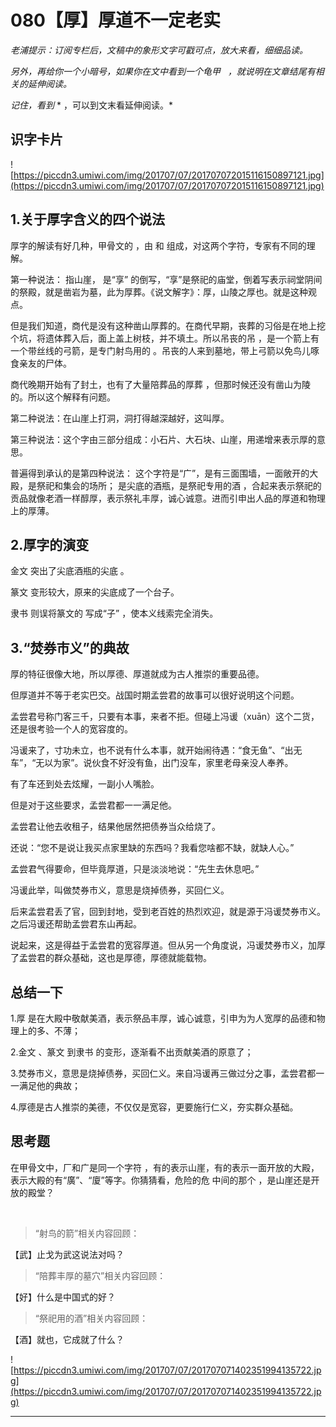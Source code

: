 # 080【厚】厚道不一定老实

 *老浦提示：订阅专栏后，文稿中的象形文字可戳可点，放大来看，细细品读。*

 *另外，再给你一个小暗号，如果你在文中看到一个龟甲*   *，就说明在文章结尾有相关的延伸阅读。*

 *记住，看到*  * ，可以到文末看延伸阅读。*

## 识字卡片

![https://piccdn3.umiwi.com/img/201707/07/201707072015116150897121.jpg](https://piccdn3.umiwi.com/img/201707/07/201707072015116150897121.jpg)

## 1.关于厚字含义的四个说法

厚字的解读有好几种，甲骨文的 ，由 和 组成，对这两个字符，专家有不同的理解。

第一种说法： 指山崖， 是“享” 的倒写，“享”是祭祀的庙堂，倒着写表示祠堂阴间的祭殿，就是凿岩为墓，此为厚葬。《说文解字》：厚，山陵之厚也。就是这种观点。

但是我们知道，商代是没有这种凿山厚葬的。在商代早期，丧葬的习俗是在地上挖个坑，将遗体葬入后，面上盖上树枝，并不填土。所以吊丧的吊 ，是一个箭上有一个带丝线的弓箭，是专门射鸟用的 。吊丧的人来到墓地，带上弓箭以免鸟儿啄食亲友的尸体。

商代晚期开始有了封土，也有了大量陪葬品的厚葬 ，但那时候还没有凿山为陵的。所以这个解释有问题。

第二种说法：在山崖上打洞，洞打得越深越好，这叫厚。

第三种说法：这个字由三部分组成：小石片、大石块、山崖，用递增来表示厚的意思。

普遍得到承认的是第四种说法： 这个字符是“广”，是有三面围墙，一面敞开的大殿，是祭祀和集会的场所； 是尖底的酒瓶，是祭祀专用的酒 ，合起来表示祭祀的贡品就像老酒一样醇厚，表示祭礼丰厚，诚心诚意。进而引申出人品的厚道和物理上的厚薄。

## 2.厚字的演变

金文 突出了尖底酒瓶的尖底 。

篆文 变形较大，原来的尖底成了一个台子。

隶书 则误将篆文的 写成“子” ，使本义线索完全消失。

## 3.“焚券市义”的典故

厚的特征很像大地，所以厚德、厚道就成为古人推崇的重要品德。

但厚道并不等于老实巴交。战国时期孟尝君的故事可以很好说明这个问题。

孟尝君号称门客三千，只要有本事，来者不拒。但碰上冯谖（xuān）这个二货，还是很考验一个人的宽容度的。

冯谖来了，寸功未立，也不说有什么本事，就开始闹待遇：“食无鱼”、“出无车”，“无以为家”。说伙食不好没有鱼，出门没车，家里老母亲没人奉养。

有了车还到处去炫耀，一副小人嘴脸。

但是对于这些要求，孟尝君都一一满足他。

孟尝君让他去收租子，结果他居然把债券当众给烧了。

还说：“您不是说让我买点家里缺的东西吗？我看您啥都不缺，就缺人心。”

孟尝君气得要命，但毕竟厚道，只是淡淡地说：“先生去休息吧。”

冯谖此举，叫做焚券市义，意思是烧掉债券，买回仁义。

后来孟尝君丢了官，回到封地，受到老百姓的热烈欢迎，就是源于冯谖焚券市义。之后冯谖还帮助孟尝君东山再起。

说起来，这是得益于孟尝君的宽容厚道。但从另一个角度说，冯谖焚券市义，加厚了孟尝君的群众基础，这也是厚德，厚德就能载物。

## 总结一下

1.厚 是在大殿中敬献美酒，表示祭品丰厚，诚心诚意，引申为为人宽厚的品德和物理上的多、不薄；

2.金文 、篆文 到隶书 的变形，逐渐看不出贡献美酒的原意了；

3.焚券市义，意思是烧掉债券，买回仁义。来自冯谖再三做过分之事，孟尝君都一一满足他的典故；

4.厚德是古人推崇的美德，不仅仅是宽容，更要施行仁义，夯实群众基础。

## 思考题

在甲骨文中，厂和广是同一个字符 ，有的表示山崖，有的表示一面开放的大殿，表示大殿的有“廣”、“廈”等字。你猜猜看，危险的危 中间的那个 ，是山崖还是开放的殿堂？

  

> “射鸟的箭”相关内容回顾：

【武】止戈为武这说法对吗？

> “陪葬丰厚的墓穴”相关内容回顾：

【好】什么是中国式的好？

> “祭祀用的酒”相关内容回顾：

【酒】就也，它成就了什么？

![https://piccdn3.umiwi.com/img/201707/07/201707071402351994135722.jpg](https://piccdn3.umiwi.com/img/201707/07/201707071402351994135722.jpg)

---
